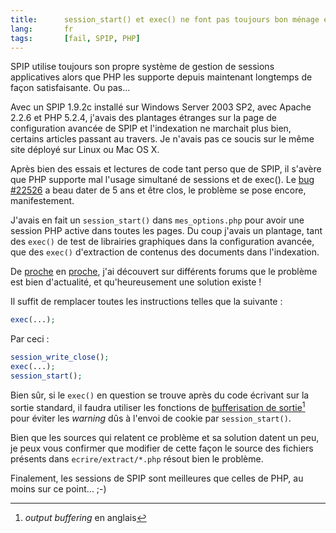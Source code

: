 ```yaml
--- 
title:      session_start() et exec() ne font pas toujours bon ménage en PHP 
lang:       fr 
tags:       [fail, SPIP, PHP]
---
```


SPIP utilise toujours son propre système de gestion de sessions applicatives alors que PHP les supporte depuis maintenant longtemps de façon satisfaisante. Ou pas...


Avec un SPIP 1.9.2c installé sur Windows Server 2003 SP2, avec Apache 2.2.6 et PHP 5.2.4, j'avais des plantages étranges sur la page de configuration avancée de SPIP et l'indexation ne marchait plus bien, certains articles passant au travers. Je n'avais pas ce soucis sur le même site déployé sur Linux ou Mac OS X.

Après bien des essais et lectures de code tant perso que de SPIP, il s'avère que PHP supporte mal l'usage simultané de sessions et de exec(). Le [bug #22526](http://bugs.php.net/bug.php?id=22526) a beau dater de 5 ans et être clos, le problème se pose encore, manifestement.

J'avais en fait un `session_start()` dans `mes_options.php` pour avoir une session PHP active dans toutes les pages. Du coup j'avais un plantage, tant des `exec()` de test de librairies graphiques dans la configuration avancée, que des `exec()` d'extraction de contenus des documents dans l'indexation.

De [proche](http://bugs.typo3.org/view.php?id=3731) en [proche](http://www.issociate.de/board/post/15903/PHP/Win,_exec()_und_ImageMagick/gs_Probleme.html), j'ai découvert sur différents forums que le problème est bien d'actualité, et qu'heureusement une solution existe !

Il suffit de remplacer toutes les instructions telles que la suivante :

```php
exec(...);
```

Par ceci :

```php
session_write_close();
exec(...);
session_start();
```

Bien sûr, si le `exec()` en question se trouve après du code écrivant sur la sortie standard, il faudra utiliser les fonctions de [bufferisation de sortie](http://fr.php.net/manual/fr/ref.outcontrol.php)[^1] pour éviter les *warning* dûs à l'envoi de cookie par `session_start()`.

Bien que les sources qui relatent ce problème et sa solution datent un peu, je peux vous confirmer que modifier de cette façon le source des fichiers présents dans `ecrire/extract/*.php` résout bien le problème.

Finalement, les sessions de SPIP sont meilleures que celles de PHP, au moins sur ce point... ;-)


[^1]: *output buffering* en anglais
